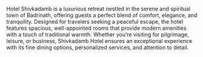 
Hotel Shivkadamb is a luxurious retreat nestled in the serene and spiritual town of Badrinath, offering guests a perfect blend of comfort, elegance, and tranquility. Designed for travelers seeking a peaceful escape, the hotel features spacious, well-appointed rooms that provide modern amenities with a touch of traditional warmth. Whether you’re visiting for pilgrimage, leisure, or business, Shivkadamb Hotel ensures an exceptional experience with its fine dining options, personalized services, and attention to detail.
